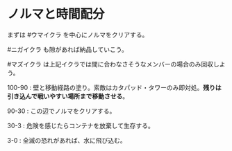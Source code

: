 # ノルマと時間配分

まずは \#ウマイクラ を中心にノルマをクリアする。

\#ニガイクラ も隙があれば納品していこう。

\#マズイクラ は上記イクラでは間に合わなさそうなメンバーの場合のみ回収しよう。

100-90 : 壁と移動経路の塗り。索敵はカタパッド・タワーのみ即対処。**残りは引き込んで戦いやすい場所まで移動させる**。

90-30 : この辺でノルマをクリアする。

30-3 : 危険を感じたらコンテナを放棄して生存する。

3-0 : 全滅の恐れがあれば、水に飛び込む。




